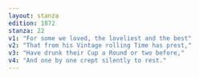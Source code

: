```yaml
---
layout: stanza
edition: 1872
stanza: 22
v1: "For some we loved, the loveliest and the best"
v2: "That from his Vintage rolling Time has prest,"
v3: "Have drunk their Cup a Round or two before,"
v4: "And one by one crept silently to rest."
---
```

